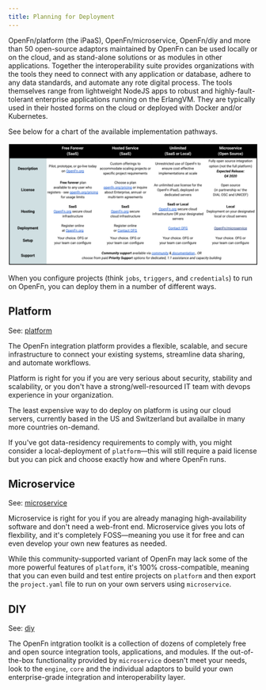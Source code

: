 ```yaml
---
title: Planning for Deployment
---
```


OpenFn/platform (the iPaaS), OpenFn/microservice, OpenFn/diy and more than 50
open-source adaptors maintained by OpenFn can be used locally or on the cloud,
and as stand-alone solutions or as modules in other applications. Together the
interoperability suite provides organizations with the tools they need to
connect with any application or database, adhere to any data standards, and
automate any rote digital process. The tools themselves range from lightweight
NodeJS apps to robust and highly-fault-tolerant enterprise applications running
on the ErlangVM. They are typically used in their hosted forms on the cloud or
deployed with Docker and/or Kubernetes.

<!-- if we come up with new names for products, we will need to rename things here... -->

See below for a chart of the available implementation pathways.

![Implementation Pathways](/img/implementation_pathways.png)

<!--@Taylor would you be willing to spend some time creating an update to this chart? Please note that the chart doesn't include anything re OpenFn/Core or OpenFn/Engine. Source for chart is: https://drive.google.com/file/d/1wRr7EH-PXT3gHgPnVWDA2kTZSSjigwqq/view?usp=sharing  -->

When you configure projects (think `jobs`, `triggers`, and `credentials`) to run
on OpenFn, you can deploy them in a number of different ways.

## Platform

See: [platform](platform)

The OpenFn integration platform provides a flexible, scalable, and secure
infrastructure to connect your existing systems, streamline data sharing, and
automate workflows.

Platform is right for you if you are very serious about security, stability and
scalability, or you don't have a strong/well-resourced IT team with devops
experience in your organization.

The least expensive way to do deploy on platform is using our cloud servers,
currently based in the US and Switzerland but availalbe in many more countries
on-demand.

If you've got data-residency requirements to comply with, you might consider a
local-deployment of `platform`—this will still require a paid license but you
can pick and choose exactly how and where OpenFn runs.

## Microservice

See: [microservice](/documentation/microservice/home)

Microservice is right for you if you are already managing high-availability
software and don't need a web-front end. Microservice gives you lots of
flexbility, and it's completely FOSS—meaning you use it for free and can even
develop your own new features as needed.

While this community-supported variant of OpenFn may lack some of the more
powerful features of `platform`, it's 100% cross-compatible, meaning that you
can even build and test entire projects on `platform` and then export the
`project.yaml` file to run on your own servers using `microservice`.

<!-- When organizations or governments have an open-source license requirement, all
jobs, credentials, and project configurations can be exported from OpenFn's
iPaaS and used to create a Engine deployment using OpenFn's FOSS ETL tools. -->

<!-- You might use Engine if... -->

## DIY

See: [diy](diy)

The OpenFn intgration toolkit is a collection of dozens of completely free and
open source integration tools, applications, and modules. If the out-of-the-box
functionality provided by `microservice` doesn't meet your needs, look to the
`engine`, `core` and the individual adaptors to build your own enterprise-grade
integration and interoperability layer.

<!-- ## Core

This is the FOSS ETL tool at the heart of the OpenFn platform. We are currently
working on getting this into a state where it can be deployed as a completely
free and open source Engine which automatically receives messages and executes
OpenFn jobs, harnessing all the power of thousands of existing OpenFn jobs and
adaptors. -->

<!-- You might use Core if... -->

<!-- project.yaml is your jobs, triggers and credentials. you can run on our cloud or your cloud. you can look at individual components  -->
